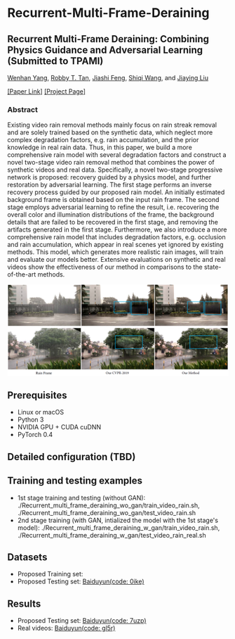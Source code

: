 # Recurrent-Multi-Frame-Deraining
## Recurrent Multi-Frame Deraining: Combining Physics Guidance and Adversarial Learning (Submitted to TPAMI)

[Wenhan Yang](https://flyywh.github.io), [Robby T. Tan](https://tanrobby.github.io), [Jiashi Feng](https://sites.google.com/site/jshfeng), [Shiqi Wang](https://www.cs.cityu.edu.hk/~shiqwang/), and [Jiaying Liu](http://www.icst.pku.edu.cn/struct/people/liujiaying.html)

[[Paper Link]](TBD) [[Project Page]](https://github.com/flyywh/Recurrent-Multi-Frame-Deraining)

### Abstract

Existing video rain removal methods mainly focus on rain streak removal and are solely trained based on the synthetic data, which neglect more complex degradation factors, e.g. rain accumulation, and the prior knowledge in real rain data. Thus, in this paper, we build a more comprehensive rain model with several degradation factors and construct a novel two-stage video rain removal method that combines the power of synthetic videos and real data. Specifically, a novel two-stage progressive network is proposed:  recovery guided by a physics model, and further restoration by adversarial learning. The first stage performs an inverse recovery process guided by our proposed rain  model. An initially estimated background frame is obtained based on the input rain frame. The second stage employs adversarial learning to refine the result, i.e. recovering the overall color and illumination distributions of the frame, the background details that are failed to be recovered in the first stage, and removing the artifacts generated in the first stage. Furthermore, we also introduce a more comprehensive rain model that includes degradation factors, e.g. occlusion and rain accumulation, which appear in real scenes yet ignored by existing methods. This model, which generates more realistic rain images, will train and evaluate our models better. Extensive evaluations on synthetic and real videos show the effectiveness of our method in comparisons to the state-of-the-art methods.

<img src="teaser/teaser.png" >


## Prerequisites
- Linux or macOS
- Python 3
- NVIDIA GPU + CUDA cuDNN
- PyTorch 0.4

## Detailed configuration (TBD)

## Training and testing examples
- 1st stage training and testing (without GAN): ./Recurrent_multi_frame_deraining_wo_gan/train_video_rain.sh, ./Recurrent_multi_frame_deraining_wo_gan/test_video_rain.sh
- 2nd stage training (with GAN, intialized the model with the 1st stage's model): ./Recurrent_multi_frame_deraining_w_gan/train_video_rain.sh, ./Recurrent_multi_frame_deraining_w_gan/test_video_rain_real.sh

## Datasets
- Proposed Training set: 
- Proposed Testing set: [Baiduyun(code: 0ike)](https://pan.baidu.com/s/1ZZTvEvLPpQRU1mL4rl1xvQ)

## Results
- Proposed Testing set: [Baiduyun(code: 7uzp)](https://pan.baidu.com/s/1sYYVZYpGAhJcnp-ZhYgEXQ)
- Real videos: [Baiduyun(code: gl5r)](https://pan.baidu.com/s/12ajZ9Mb2jB5J7_TWU3XHug) 